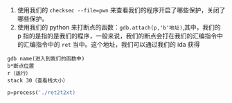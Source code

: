 1. 使用我们的 `checksec --file=pwn` 来查看我们的程序开启了哪些保护，关闭了哪些保护。
2. 使用我们的 python 来打断点的函数：`gdb.attach(p,'b'地址)`,其中，我们的 p 指的是指的是我们的程序，一般来说，我们的断点会打在我们的汇编指令中的汇编指令中的 ``ret`` 当中。这个地址，我们可以通过我们的 ida 获得
```linux
gdb name(进入到我们的函数中)
b*断点位置
r（运行）
stack 30（查看栈大小）

```



```python
p=process('./ret2t2xt)

```